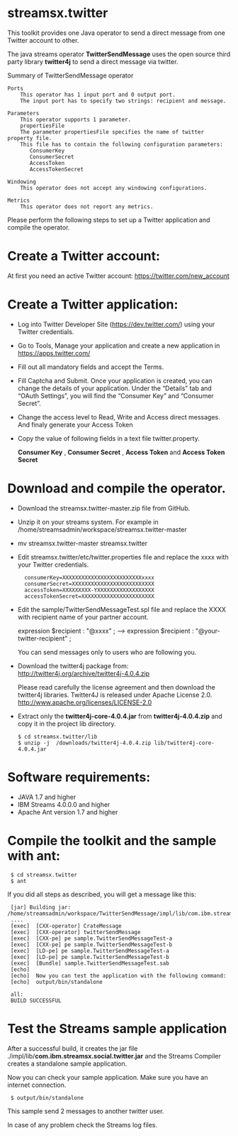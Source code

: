 # streamsx.twitter
This toolkit provides one Java operator to send a direct message from one Twitter account to other.

The java streams operator **TwitterSendMessage** uses the open source third party library **twitter4j** to send a direct message via twitter.



Summary of TwitterSendMessage operator
	
	Ports
		This operator has 1 input port and 0 output port.
		The input port has to specify two strings: recipient and message. 

	Parameters
		This operator supports 1 parameter. 
		propertiesFile 
		The parameter propertiesFile specifies the name of twitter property file.
		This file has to contain the following configuration parameters:
		   ConsumerKey 
		   ConsumerSecret 
		   AccessToken
		   AccessTokenSecret

	Windowing
		This operator does not accept any windowing configurations.

	Metrics
		This operator does not report any metrics.





Please perform the following steps to set up a Twitter application 
and compile the operator.    

# Create a Twitter account:
 At first you need an active Twitter account:
 https://twitter.com/new_account


# Create a Twitter application:
 - Log into Twitter Developer Site (https://dev.twitter.com/) using your Twitter credentials. 
 - Go to Tools, Manage your application and create a new application in 
   https://apps.twitter.com/
 - Fill out all mandatory fields and accept the Terms. 
 - Fill Captcha and Submit.
   Once your application is created, you can change the details of your application.
   Under the “Details” tab and “OAuth Settings”, you will find the “Consumer Key” and “Consumer Secret”.
 - Change the access level to Read, Write and Access direct messages.
   And finaly generate your Access Token
 - Copy the value of following fields in a text file twitter.property.
 
	**Consumer Key** , **Consumer Secret** , **Access Token** and **Access Token Secret**

# Download and compile the operator.
 - Download the streamsx.twitter-master.zip file from GitHub.
 - Unzip it on your streams system. For example in /home/streamsadmin/workspace/streamsx.twitter-master
 - mv streamsx.twitter-master streamsx.twitter
 - Edit streamsx.twitter/etc/twitter.properties file and replace the xxxx with your Twitter credentials.

         consumerKey=XXXXXXXXXXXXXXXXXXXXXXXXXxxxx
         consumerSecret=XXXXXXXXXXXXXXXXXXXXXXXXXX
         accessToken=XXXXXXXXX-YXXXXXXXXXXXXXXXXXX
         accessTokenSecret=XXXXXXXXXXXXXXXXXXXXXXX
     

 - Edit the sample/TwitterSendMessageTest.spl file and replace the XXXX with recipient name of your partner account.
 
   expression<rstring> $recipient : "@xxxx" ;  --> expression<rstring> $recipient : "@your-twitter-recipient" ;
 
   You can send messages only to users who are following you.
 - Download the twitter4j package from: http://twitter4j.org/archive/twitter4j-4.0.4.zip
 
   Please read carefully the license agreement and then download the twitter4j libraries.
   Twitter4J is released under Apache License 2.0.
   http://www.apache.org/licenses/LICENSE-2.0
 - Extract only the **twitter4j-core-4.0.4.jar** from **twitter4j-4.0.4.zip** and copy it in the project lib directory.

     `$ cd streamsx.twitter/lib`  
     `$ unzip -j  /downloads/twitter4j-4.0.4.zip lib/twitter4j-core-4.0.4.jar`
     

# Software requirements:
 - JAVA 1.7 and higher
 - IBM Streams 4.0.0.0 and higher
 - Apache Ant version 1.7 and higher


# Compile the toolkit and the sample with ant:

     $ cd streamsx.twitter
     $ ant


If you did all steps as described, you will get a message like this:



     [jar] Building jar: /home/streamsadmin/workspace/TwitterSendMessage/impl/lib/com.ibm.streamsx.social.twitter.jar
     ....
     [exec]  [CXX-operator] CrateMessage
     [exec]  [CXX-operator] twitterSendMessage
     [exec]  [CXX-pe] pe sample.TwitterSendMessageTest-a
     [exec]  [CXX-pe] pe sample.TwitterSendMessageTest-b
     [exec]  [LD-pe] pe sample.TwitterSendMessageTest-a
     [exec]  [LD-pe] pe sample.TwitterSendMessageTest-b
     [exec]  [Bundle] sample.TwitterSendMessageTest.sab
     [echo] 
     [echo]  Now you can test the application with the following command:
     [echo]  output/bin/standalone
     
     all:
     BUILD SUCCESSFUL

     
# Test the Streams sample application
  After a successful build, it creates the jar file
  ./impl/lib/**com.ibm.streamsx.social.twitter.jar**
  and the Streams Compiler creates a standalone sample application. 
  
  Now you can check your sample application.
  Make sure you have an internet connection. 
  

     $ output/bin/standalone
     
  This sample send 2 messages  to another twitter user.
  
  In case of any problem check the Streams log files.
 
